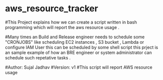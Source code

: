 # aws_resource_tracker
#This Project explains how we can create a script written in bash programming which will report the aws resource usage .

#Many times an Build and Release engineer needs to schedule some "CRONJOBS" like scheduling EC2 instances , S3 bucket , Lambda or configure IAM User this can be scheduled by some shell script this prject is an sample example of how an BRE engineer or system administrator can schedule such repetative tasks .


#Author: Sujal Jadhav
#Version: v1
#This script will report AWS resource usage




